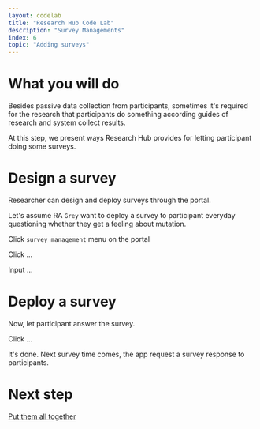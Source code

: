 ```yaml
---
layout: codelab
title: "Research Hub Code Lab"
description: "Survey Managements"
index: 6
topic: "Adding surveys"
---
```


# What you will do

Besides passive data collection from participants, sometimes it's required for the research
that participants do something according guides of research and system collect results.

At this step, we present ways Research Hub provides for letting participant doing some surveys.

# Design a survey

Researcher can design and deploy surveys through the portal.

Let's assume RA `Grey` want to deploy a survey to participant everyday questioning
whether they get a feeling about mutation.

Click `survey management` menu on the portal

Click ...

Input ...

# Deploy a survey

Now, let participant answer the survey.

Click ...

It's done. Next survey time comes, the app request a survey response to participants.

# Next step

[Put them all together](7-TESTING)